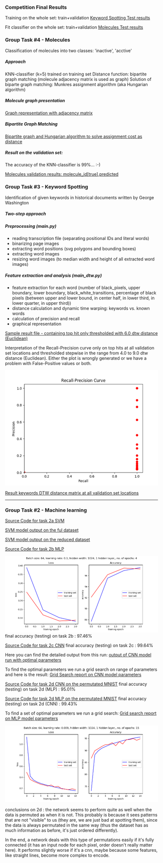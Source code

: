 ### Competition Final Results

Training on the whole set: train+validation
[Keyword Spotting Test results](src/main/py/kws/data/test-spotting_results.txt)

Fit classifier on the whole set: train+validation
[Molecules Test results](src/main/py/mol/test-data/predicted.txt)

### Group Task #4 - Molecules
Classification of molecules into two classes: 'inactive', 'acctive'

##### Approach
KNN-classifier (k=5) trained on training set
Distance function: bipartite graph matching (molecule adjacency matrix is used as graph)
Solution of biparte graph matching: Munkres assignment algorithm (aka Hungarian algorithm)  

##### Molecule graph presentation
[Graph representation with adjacency matrix](src/main/py/mol/graph_representation.py)

##### Bipartite Graph Matching
[Bipartite graph and Hungarian algorithm to solve assignment cost as distance](src/main/py/mol/bipartite_graph_matching.py)

##### Result on the validation set:
The accuracy of the KNN-classifier is 99%... :-)

[Molecules validation results: molecule_id\[true\],predicted](src/main/py/mol/data/predicted.txt)


### Group Task #3 - Keyword Spotting
Identification of given keywords in historical documents written by George Washington

##### Two-step approach
##### Preprocessing (main.py)
- reading transcription file (separating positional IDs and literal words)
- binarizing page images
- extracting word positions (svg polygons and bounding boxes)
- extracting word images
- resizing word images (to median width and height of all extracted word images)

##### Feature extraction and analysis (main_dtw.py)
- feature extraction for each word (number of black_pixels, upper boundary, lower boundary, black_white_transitions, percentage of black pixels (between upper and lower bound, in center half, in lower third, in lower quarter, in upper third))
- distance calculation and dynamic time warping: keywords vs. known words
- calculation of precision and recall
- graphical representation

[Sample result file - containing top hit only thresholded with 6.0 dtw distance (Euclidean)](src/main/py/kws/data/main_dtw.out)

Interpretation of the Recall-Precision curve only on top hits at all validation set locations and thresholded stepwise in the range from 4.0 to 9.0 dtw distance (Euclidean). Either the plot is wrongly generated or we have a problem with False-Positive values or both.

![Recall-Precision best hits](src/main/py/kws/data/best_spotted_RP_plot.png)


[Result keywords DTW distance matrix at all validation set locations](/src/main/py/kws/data/spotting_results.txt)



***************************************************
### Group Task #2 - Machine learning

[Source Code for task 2a SVM](src/main/py/svm/svm_1.0.py)

[SVM model output on the ful dataset](src/main/py/svm/svm_results_full_dataset.txt)

[SVM model output on the reduced dataset](src/main/py/svm/svm_parmaters.txt)

[Source Code for task 2b MLP](src/main/py/mlp/mlpMNIST.py)

![Result Plot for task 2b MLP on the MNIST](src/main/py/mlp//figures/MLP_4.5_Biologists__bs_64__lr_0.1__hw_1024__no%20of%20epochs_4.png)
final accuracy (testing) on task 2b : 97.46%

[Source Code for task 2c CNN](src/main/py/cnn/model_task2c.py)
final accuracy (testing) on task 2c : 99.64% 

Here you can find the detailed output from this run:
[output of CNN model run with optimal parameters](src/main/py/cnn/CNN_model_optimal_parameters.txt)

To find the optimal parameters we run a grid search on range of parameters and here is the result:
[Grid Search report on CNN model parameters](src/main/py/cnn/CNN_test_report.csv)

[Source Code for task 2d CNN on the permutated MNIST](src/main/py/cnn/model_task2d.py)
final accuracy (testing) on task 2d (MLP) : 95.01%

[Source Code for task 2d MLP on the permutated MNIST](src/main/py/mlp/mlpPermutMNIST.py)
final accuracy (testing) on task 2d (CNN) : 99.43%

To find a set of optimal parameters we run a grid search: [Grid search report on MLP model parameters](src/main/py/mlp/MLP_test_parameters_report.csv)

![Result Plot for task 2d MLP on the permutated MNIST](src/main/py/mlp//figures/MLP_PermutMNIST_4.5_Biologists__bs_64__lr_0.009__hw_1024__no%20of%20epochs_15.png)

conclusions on 2d :
the network seems to perform quite as well when the data is permuted as when it is not. This probably is because it sees patterns that are not "visible" to us (they are, we are just bad at spotting them), since the data is always permutated in the same way (thus the dataset has as much information as before, it's just ordered differently).

In the end, a network deals with this type of permutations easily if it's fully connected (it has an input node for each pixel, order doesn't really matter here). It performs slightly worse if it's a cnn, maybe because some features, like straight lines, become more complex to encode.
